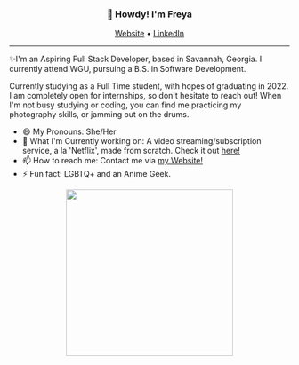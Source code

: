 <h3 align="center">👋 Howdy! I'm Freya</h3>

<p align="center">
  <a href="http://freyabet.com/">Website</a> •
  <a href="https://www.linkedin.com/in/nathaniel-betancourt-8a2450160/">LinkedIn</a>
</p>

---
✨I'm an Aspiring Full Stack Developer, based in Savannah, Georgia. I currently attend WGU, pursuing a B.S. in Software Development. 

Currently studying as a Full Time student, with hopes of graduating in 2022. I am completely open for internships, so don't hesitate to reach out! When I'm not busy studying or coding, you can find me practicing my photography skills, or jamming out on the drums.


- 😄 My Pronouns: She/Her   
- 🔭 What I'm Currently working on: A video streaming/subscription service, a la 'Netflix', made from scratch. Check it out [here!](https://github.com/freya-cmd/FFlix)
- 📫 How to reach me: Contact me via [my Website!](http://freyabet.com/)
- ⚡ Fun fact: LGBTQ+ and an Anime Geek.

<p align="center">
<img src="https://i.imgur.com/ZB9HS7E.png" height="300px"></img>
</p>

 


<!--
**freya-cmd/freya-cmd** is a ✨ _special_ ✨ repository because its `README.md` (this file) appears on your GitHub profile.

Here are some ideas to get you started:

- 🔭 I’m currently working on ...
- 🌱 I’m currently learning ...
- 👯 I’m looking to collaborate on ...
- 🤔 I’m looking for help with ...
- 💬 Ask me about ...
- 📫 How to reach me: ...
- 😄 Pronouns: ...
- ⚡ Fun fact: ...
-->
